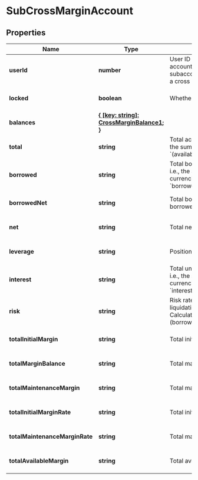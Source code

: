 # SubCrossMarginAccount

## Properties

Name | Type | Description | Notes
------------ | ------------- | ------------- | -------------
**userId** | **number** | User ID of the cross margin account. 0 means that the subaccount has not yet opened a cross margin account | [optional] [default to undefined]
**locked** | **boolean** | Whether account is locked | [optional] [default to undefined]
**balances** | [**{ [key: string]: CrossMarginBalance1; }**](CrossMarginBalance1.md) |  | [optional] [default to undefined]
**total** | **string** | Total account value in USDT, i.e., the sum of all currencies\&#39; &#x60;(available+freeze)*price*discount&#x60; | [optional] [default to undefined]
**borrowed** | **string** | Total borrowed value in USDT, i.e., the sum of all currencies\&#39; &#x60;borrowed*price*discount&#x60; | [optional] [default to undefined]
**borrowedNet** | **string** | Total borrowed value in USDT * borrowed factor | [optional] [default to undefined]
**net** | **string** | Total net assets in USDT | [optional] [default to undefined]
**leverage** | **string** | Position leverage | [optional] [default to undefined]
**interest** | **string** | Total unpaid interests in USDT, i.e., the sum of all currencies\&#39; &#x60;interest*price*discount&#x60; | [optional] [default to undefined]
**risk** | **string** | Risk rate. When it belows 110%, liquidation will be triggered. Calculation formula: &#x60;total / (borrowed+interest)&#x60; | [optional] [default to undefined]
**totalInitialMargin** | **string** | Total initial margin | [optional] [default to undefined]
**totalMarginBalance** | **string** | Total margin balance | [optional] [default to undefined]
**totalMaintenanceMargin** | **string** | Total maintenance margin | [optional] [default to undefined]
**totalInitialMarginRate** | **string** | Total initial margin rate | [optional] [default to undefined]
**totalMaintenanceMarginRate** | **string** | Total maintenance margin rate | [optional] [default to undefined]
**totalAvailableMargin** | **string** | Total available margin | [optional] [default to undefined]

